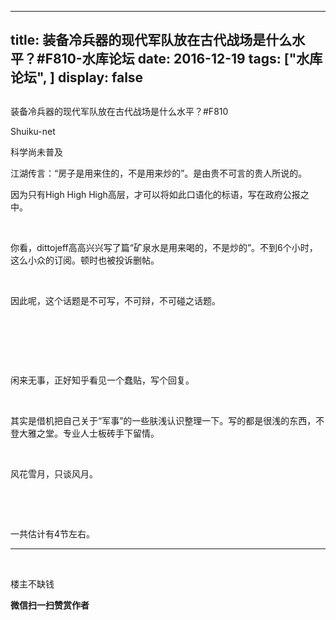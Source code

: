 
---
title:  装备冷兵器的现代军队放在古代战场是什么水平？#F810-水库论坛
date: 2016-12-19
tags: ["水库论坛", ]
display: false
---


## 



装备冷兵器的现代军队放在古代战场是什么水平？#F810




Shuiku-net




科学尚未普及




江湖传言：“房子是用来住的，不是用来炒的”。是由贵不可言的贵人所说的。

因为只有High High High高层，才可以将如此口语化的标语，写在政府公报之中。

&nbsp;

你看，dittojeff高高兴兴写了篇“矿泉水是用来喝的，不是炒的”。不到6个小时，这么小众的订阅。顿时也被投诉删帖。

&nbsp;

因此呢，这个话题是不可写，不可辩，不可碰之话题。

&nbsp;

&nbsp;

&nbsp;

闲来无事，正好知乎看见一个蠢贴，写个回复。

&nbsp;

其实是借机把自己关于“军事”的一些肤浅认识整理一下。写的都是很浅的东西，不登大雅之堂。专业人士板砖手下留情。

&nbsp;

风花雪月，只谈风月。

&nbsp;

&nbsp;

一共估计有4节左右。









----------------------------------------------------------------------------------------------------

&nbsp;



楼主不缺钱


**微信扫一扫赞赏作者**













